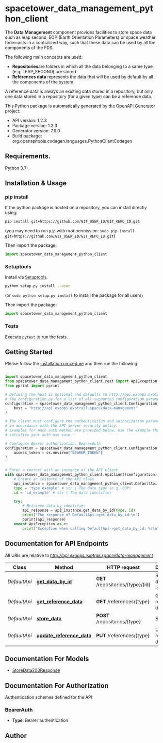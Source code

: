 # spacetower_data_management_python_client
The <b>Data Management</b> component provides facilities to store space
data such as leap second, EOP (Earth Orientation Parameters) or space weather
forcecasts in a centralized way, such that these data can be used by all the 
components of the FDS.

The following main concepts are used:

<ul>
  <li><b>Repositories</b>are folders in which all the data belonging to a same
  type (e.g. LEAP_SECOND) are stored</li>
  <li><b>References data</b> represents the data that will be used by default
  by all the components of the system</li>
</ul>

A reference data is always an existing data stored in a repository, but only one 
data stored in a repository (for a given type) can be a reference data.


This Python package is automatically generated by the [OpenAPI Generator](https://openapi-generator.tech) project:

- API version: 1.2.3
- Package version: 1.2.3
- Generator version: 7.6.0
- Build package: org.openapitools.codegen.languages.PythonClientCodegen

## Requirements.

Python 3.7+

## Installation & Usage
### pip install

If the python package is hosted on a repository, you can install directly using:

```sh
pip install git+https://github.com/GIT_USER_ID/GIT_REPO_ID.git
```
(you may need to run `pip` with root permission: `sudo pip install git+https://github.com/GIT_USER_ID/GIT_REPO_ID.git`)

Then import the package:
```python
import spacetower_data_management_python_client
```

### Setuptools

Install via [Setuptools](http://pypi.python.org/pypi/setuptools).

```sh
python setup.py install --user
```
(or `sudo python setup.py install` to install the package for all users)

Then import the package:
```python
import spacetower_data_management_python_client
```

### Tests

Execute `pytest` to run the tests.

## Getting Started

Please follow the [installation procedure](#installation--usage) and then run the following:

```python

import spacetower_data_management_python_client
from spacetower_data_management_python_client.rest import ApiException
from pprint import pprint

# Defining the host is optional and defaults to http://api.exoops.exotrail.space/data-management
# See configuration.py for a list of all supported configuration parameters.
configuration = spacetower_data_management_python_client.Configuration(
    host = "http://api.exoops.exotrail.space/data-management"
)

# The client must configure the authentication and authorization parameters
# in accordance with the API server security policy.
# Examples for each auth method are provided below, use the example that
# satisfies your auth use case.

# Configure Bearer authorization: BearerAuth
configuration = spacetower_data_management_python_client.Configuration(
    access_token = os.environ["BEARER_TOKEN"]
)


# Enter a context with an instance of the API client
with spacetower_data_management_python_client.ApiClient(configuration) as api_client:
    # Create an instance of the API class
    api_instance = spacetower_data_management_python_client.DefaultApi(api_client)
    type = 'type_example' # str | The data type (e.g. EOP)
    id = 'id_example' # str | The data identifier

    try:
        # Retrieve data by identifier
        api_response = api_instance.get_data_by_id(type, id)
        print("The response of DefaultApi->get_data_by_id:\n")
        pprint(api_response)
    except ApiException as e:
        print("Exception when calling DefaultApi->get_data_by_id: %s\n" % e)

```

## Documentation for API Endpoints

All URIs are relative to *http://api.exoops.exotrail.space/data-management*

Class | Method | HTTP request | Description
------------ | ------------- | ------------- | -------------
*DefaultApi* | [**get_data_by_id**](docs/DefaultApi.md#get_data_by_id) | **GET** /repositories/{type}/{id} | Retrieve data by identifier
*DefaultApi* | [**get_reference_data**](docs/DefaultApi.md#get_reference_data) | **GET** /references/{type} | Get reference data
*DefaultApi* | [**store_data**](docs/DefaultApi.md#store_data) | **POST** /repositories/{type} | Store data
*DefaultApi* | [**update_reference_data**](docs/DefaultApi.md#update_reference_data) | **PUT** /references/{type} | Update reference data


## Documentation For Models

 - [StoreData200Response](docs/StoreData200Response.md)


<a id="documentation-for-authorization"></a>
## Documentation For Authorization


Authentication schemes defined for the API:
<a id="BearerAuth"></a>
### BearerAuth

- **Type**: Bearer authentication


## Author




